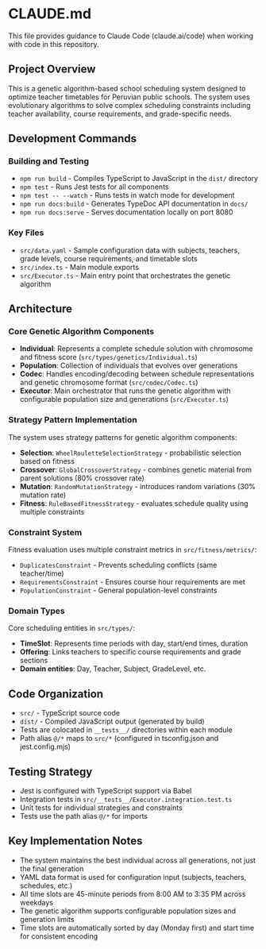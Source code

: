 # CLAUDE.md

This file provides guidance to Claude Code (claude.ai/code) when working with code in this repository.

## Project Overview

This is a genetic algorithm-based school scheduling system designed to optimize teacher timetables for Peruvian public schools. The system uses evolutionary algorithms to solve complex scheduling constraints including teacher availability, course requirements, and grade-specific needs.

## Development Commands

### Building and Testing
- `npm run build` - Compiles TypeScript to JavaScript in the `dist/` directory
- `npm test` - Runs Jest tests for all components
- `npm test -- --watch` - Runs tests in watch mode for development
- `npm run docs:build` - Generates TypeDoc API documentation in `docs/`
- `npm run docs:serve` - Serves documentation locally on port 8080

### Key Files
- `src/data.yaml` - Sample configuration data with subjects, teachers, grade levels, course requirements, and timetable slots
- `src/index.ts` - Main module exports
- `src/Executor.ts` - Main entry point that orchestrates the genetic algorithm

## Architecture

### Core Genetic Algorithm Components
- **Individual**: Represents a complete schedule solution with chromosome and fitness score (`src/types/genetics/Individual.ts`)
- **Population**: Collection of individuals that evolves over generations 
- **Codec**: Handles encoding/decoding between schedule representations and genetic chromosome format (`src/codec/Codec.ts`)
- **Executor**: Main orchestrator that runs the genetic algorithm with configurable population size and generations (`src/Executor.ts`)

### Strategy Pattern Implementation
The system uses strategy patterns for genetic algorithm components:
- **Selection**: `WheelRouletteSelectionStrategy` - probabilistic selection based on fitness
- **Crossover**: `GlobalCrossoverStrategy` - combines genetic material from parent solutions (80% crossover rate)
- **Mutation**: `RandomMutationStrategy` - introduces random variations (30% mutation rate)
- **Fitness**: `RuleBasedFitnessStrategy` - evaluates schedule quality using multiple constraints

### Constraint System
Fitness evaluation uses multiple constraint metrics in `src/fitness/metrics/`:
- `DuplicatesConstraint` - Prevents scheduling conflicts (same teacher/time)
- `RequirementsConstraint` - Ensures course hour requirements are met
- `PopulationConstraint` - General population-level constraints

### Domain Types
Core scheduling entities in `src/types/`:
- **TimeSlot**: Represents time periods with day, start/end times, duration
- **Offering**: Links teachers to specific course requirements and grade sections
- **Domain entities**: Day, Teacher, Subject, GradeLevel, etc.

## Code Organization

- `src/` - TypeScript source code
- `dist/` - Compiled JavaScript output (generated by build)
- Tests are colocated in `__tests__/` directories within each module
- Path alias `@/*` maps to `src/*` (configured in tsconfig.json and jest.config.mjs)

## Testing Strategy

- Jest is configured with TypeScript support via Babel
- Integration tests in `src/__tests__/Executor.integration.test.ts`
- Unit tests for individual strategies and constraints
- Tests use the path alias `@/*` for imports

## Key Implementation Notes

- The system maintains the best individual across all generations, not just the final generation
- YAML data format is used for configuration input (subjects, teachers, schedules, etc.)
- All time slots are 45-minute periods from 8:00 AM to 3:35 PM across weekdays
- The genetic algorithm supports configurable population sizes and generation limits
- Time slots are automatically sorted by day (Monday first) and start time for consistent encoding